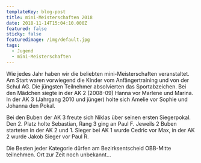 ```yaml
---
templateKey: blog-post
title: mini-Meisterschaften 2018
date: 2018-11-14T15:04:10.000Z
featured: false
sticky: false
featuredimage: /img/default.jpg
tags:
  - Jugend
  - mini-Meisterschaften
---
```

Wie jedes Jahr haben wir die beliebten mini-Meisterschaften veranstaltet. Am Start waren vorwiegend die Kinder vom Anfängertraining und von der Schul AG. Die jüngsten Teilnehmer absolvierten das Sportabzeichen. Bei den Mädchen siegte in der AK 2 (2008-09) Hanna vor Marlene und Marina. In der AK 3 (Jahrgang 2010 und jünger) holte sich Amelie vor Sophie und Johanna den Pokal.

Bei den Buben der AK 3 freute sich Niklas über seinen ersten Siegerpokal. Den 2. Platz holte Sebastian, Rang 3 ging an Paul F. Jeweils 2 Buben starteten in der AK 2 und 1. Sieger bei AK 1 wurde Cedric vor Max, in der AK 2 wurde Jakob Sieger vor Paul R.

Die Besten jeder Kategorie dürfen am Bezirksentscheid OBB-Mitte teilnehmen. Ort zur Zeit noch unbekannt…
